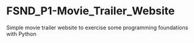 # FSND_P1-Movie_Trailer_Website
 Simple movie trailer website to exercise some programming foundations with Python
